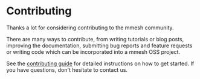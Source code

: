 # Contributing

Thanks a lot for considering contributing to the mmesh community.

There are many ways to contribute, from writing tutorials or blog posts, improving the documentation, submitting bug reports and feature requests or writing code which can be incorporated into a mmesh OSS project.

See the [contributing guide](https://github.com/mmesh/.github/blob/HEAD/CONTRIBUTING.md) for detailed instructions on how to get started. If you have questions, don't hesitate to contact us.
